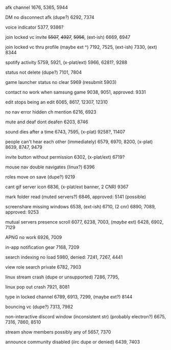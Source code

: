 afk channel 1676, 5365, 5944

DM no disconnect afk (dupe?) 6292, 7374

voice indicator 5377, 9386?

join locked vc invite ~~5507~~, ~~4927~~, ~~5956~~, (ext-ish) 6669, 6947

join locked vc thru profile (maybe ext ^) 7192, 7525, (ext-ish) 7330, (ext) 8344

spotify activity 5759, 5921, (x-plat/ext) 5966, 6281?, 9288

status not delete (dupe?) 7101, 7804

game launcher status no clear 5969 (resubmit 5903)

contact no work when samsung game 9038, 9051, approved: 9331

edit stops being an edit 6065, 8617, 12307, 12310

no nav error hidden ch mention 6216, 6923

mute and deaf dont deafen 6203, 8746

sound dies after a time 6743, 7595, (x-plat) 9258?, 11407

people can't hear each other (immediately) 6579, 6970, 8200, (x-plat) 8639, 8747, 9479

invite button without permission 6302, (x-plat/ext) 6719?

mouse nav double navigates (linux?) 6396

roles move on save (dupe?) 9219

cant gif server icon 6836, (x-plat/ext banner, 2 CNR) 9367

mark folder read (muted servers?) 6846, approved: 5141 (possible)

screenshare missing windows 6538, (ext-ish) 6710, (2 cnr) 6890, 7089, approved: 9253

mutual servers presence scroll 6077, 6238, 7003, (_maybe_ ext) 6428, 6902, 7129

APNG no work 6926, 7009

in-app notification gear 7168, 7209

search indexing no load 5980, denied: 7241, 7267, 4441

view role search private 6782, 7903

linux stream crash (dupe or unsupported) 7286, 7795,

linux pop out crash 7921, 8081

type in locked channel 6789, 6913, 7299, (maybe ext?) 8144

bouncing vc (dupe?) 7313, 7982

non-interactive discord window (inconsistent str) (probably electron?) 6675, 7316, 7860, 8510

stream show members possibly any of 5657, 7370

announce community disabled (iirc dupe or denied) 6439, 7403





